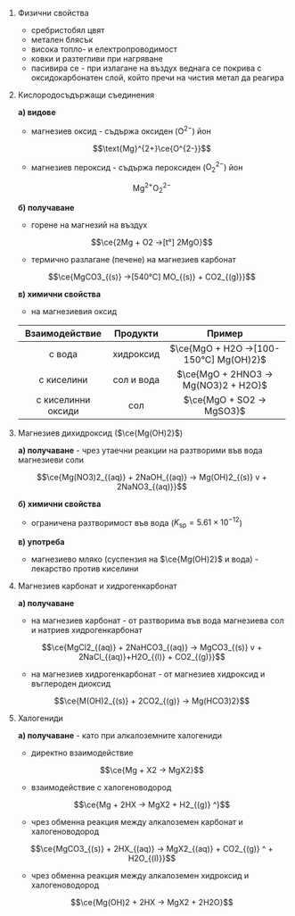 1. Физични свойства
	- сребристобял цвят
	- метален блясък
	- висока топло- и електропроводимост 
	- ковки и разтегливи при нагряване
	- пасивира се - при излагане на въздух веднага се покрива с оксидокарбонатен слой, който пречи на чистия метал да реагира

2. Кислородосъдържащи съединения
	
	**а) видове**
	- магнезиев оксид - съдържа оксиден ($\text{O}^{2-}$) йон
	
	$$\text{Mg}^{2+}\ce{O^{2-}}$$
	
	- магнезиев пероксид - съдържа пероксиден ($\text{O}_2^{2-}$) йон
	
	$$\text{Mg}^{2+}\text{O}_2^{2-}$$
	
	**б) получаване**
	- горене на магнезий на въздух
	
	$$\ce{2Mg + O2 ->[t°] 2MgO}$$
	
	- термично разлагане (печене) на магнезиев карбонат
	
	$$\ce{MgCO3_{(s)} ->[540°C] MO_{(s)} + CO2_{(g)}}$$
	
	**в) химични свойства**
	- на магнезиевия оксид
	
	|Взаимодействие|Продукти|Пример|
	|:--:|:--:|:--:|
	|с вода|хидроксид|$\ce{MgO + H2O ->[100-150°C] Mg(OH)2}$|
	|с киселини|сол и вода|$\ce{MgO + 2HNO3 -> Mg(NO3)2 + H2O}$|
	|с киселинни оксиди|сол|$\ce{MgO + SO2 -> MgSO3}$|

3. Магнезиев дихидроксид ($\ce{Mg(OH)2}$)
	
	**а) получаване** - чрез утаечни реакции на разтворими във вода магнезиеви соли
	
	$$\ce{Mg(NO3)2_{(aq)} + 2NaOH_{(aq)} -> Mg(OH)2_{(s)} v + 2NaNO3_{(aq)}}$$
	
	**б) химични свойства**
	- ограничена разтворимост във вода ($K_{\text{sp}} = 5.61 \times 10^{-12}$)
	
	**в) употреба**
	- магнезиево мляко (суспензия на $\ce{Mg(OH)2}$ и вода) - лекарство против киселини

4. Магнезиев карбонат и хидрогенкарбонат
	
	**а) получаване**
	- на магнезиев карбонат - от разтворима във вода магнезиева сол и натриев хидрогенкарбонат
	
	$$\ce{MgCl2_{(aq)} + 2NaHCO3_{(aq)} -> MgCO3_{(s)} v + 2NaCl_{(aq)}+H2O_{(l)} + CO2_{(g)}}$$
	
	- на магнезиев хидрогенкарбонат - от магнезиев хидроксид и въглероден диоксид
	
	$$\ce{M(OH)2_{(s)} + 2CO2_{(g)} -> Mg(HCO3)2}$$

5. Халогениди
	
	**а) получаване** - като при алкалоземните халогениди
	- директно взаимодействие
	
	$$\ce{Mg + X2 -> MgX2}$$
	
	- взаимодействие с халогеноводород
	
	$$\ce{Mg + 2HX -> MgX2 + H2_{(g)} ^}$$
	
	- чрез обменна реакция между алкалоземен карбонат и халогеноводород
	
	$$\ce{MgCO3_{(s)} + 2HX_{(aq)} -> MgX2_{(aq)} + CO2_{(g)} ^ + H2O_{(l)}}$$
	
	- чрез обменна реакция между алкалоземен хидроксид и халогеноводород
	
	$$\ce{Mg(OH)2 + 2HX -> MgX2 + 2H2O}$$